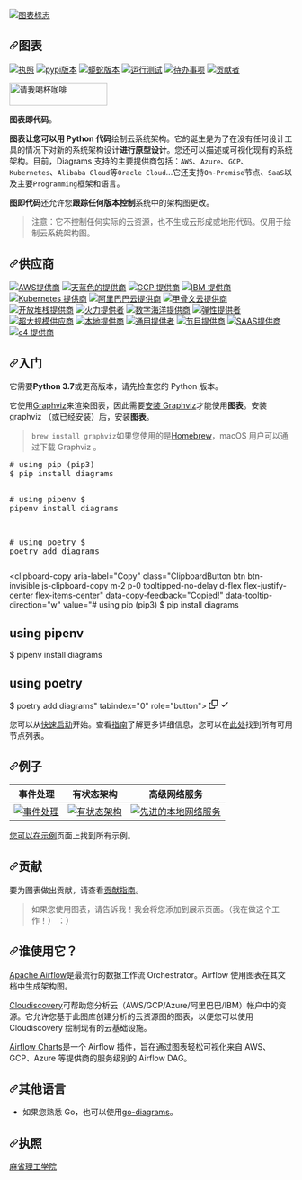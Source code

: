 <div class="Box-sc-g0xbh4-0 bJMeLZ js-snippet-clipboard-copy-unpositioned" data-hpc="true"><article class="markdown-body entry-content container-lg" itemprop="text"><p dir="auto"><a target="_blank" rel="noopener noreferrer" href="/mingrammer/diagrams/blob/master/assets/img/diagrams.png"><img src="/mingrammer/diagrams/raw/master/assets/img/diagrams.png" alt="图表标志" style="max-width: 100%;"></a></p>
<h1 tabindex="-1" dir="auto"><a id="user-content-diagrams" class="anchor" aria-hidden="true" tabindex="-1" href="#diagrams"><svg class="octicon octicon-link" viewBox="0 0 16 16" version="1.1" width="16" height="16" aria-hidden="true"><path d="m7.775 3.275 1.25-1.25a3.5 3.5 0 1 1 4.95 4.95l-2.5 2.5a3.5 3.5 0 0 1-4.95 0 .751.751 0 0 1 .018-1.042.751.751 0 0 1 1.042-.018 1.998 1.998 0 0 0 2.83 0l2.5-2.5a2.002 2.002 0 0 0-2.83-2.83l-1.25 1.25a.751.751 0 0 1-1.042-.018.751.751 0 0 1-.018-1.042Zm-4.69 9.64a1.998 1.998 0 0 0 2.83 0l1.25-1.25a.751.751 0 0 1 1.042.018.751.751 0 0 1 .018 1.042l-1.25 1.25a3.5 3.5 0 1 1-4.95-4.95l2.5-2.5a3.5 3.5 0 0 1 4.95 0 .751.751 0 0 1-.018 1.042.751.751 0 0 1-1.042.018 1.998 1.998 0 0 0-2.83 0l-2.5 2.5a1.998 1.998 0 0 0 0 2.83Z"></path></svg></a><font style="vertical-align: inherit;"><font style="vertical-align: inherit;">图表</font></font></h1>
<p dir="auto"><a href="/mingrammer/diagrams/blob/master/LICENSE"><img src="https://camo.githubusercontent.com/2bb6ac78e5a9f4f688a6a066cc71b62012101802fcdb478e6e4c6b6ec75dc694/68747470733a2f2f696d672e736869656c64732e696f2f62616467652f6c6963656e73652d4d49542d626c75652e737667" alt="执照" data-canonical-src="https://img.shields.io/badge/license-MIT-blue.svg" style="max-width: 100%;"></a>
<a href="https://badge.fury.io/py/diagrams" rel="nofollow"><img src="https://camo.githubusercontent.com/577c0a636fb58cdcc0bbf14cff9b1b584cc19ec7d075980e398906f05d8abb83/68747470733a2f2f62616467652e667572792e696f2f70792f6469616772616d732e737667" alt="pypi版本" data-canonical-src="https://badge.fury.io/py/diagrams.svg" style="max-width: 100%;"></a>
<a target="_blank" rel="noopener noreferrer nofollow" href="https://camo.githubusercontent.com/92a91d7df568c6a75e12141bcdbdda4e1b2ce3cae4c27fec9dc50ad4f8f40cec/68747470733a2f2f696d672e736869656c64732e696f2f62616467652f707974686f6e2d253345253344253230332e362d626c75653f6c6f676f3d707974686f6e"><img src="https://camo.githubusercontent.com/92a91d7df568c6a75e12141bcdbdda4e1b2ce3cae4c27fec9dc50ad4f8f40cec/68747470733a2f2f696d672e736869656c64732e696f2f62616467652f707974686f6e2d253345253344253230332e362d626c75653f6c6f676f3d707974686f6e" alt="蟒蛇版本" data-canonical-src="https://img.shields.io/badge/python-%3E%3D%203.6-blue?logo=python" style="max-width: 100%;"></a>
<a target="_blank" rel="noopener noreferrer" href="https://github.com/mingrammer/diagrams/workflows/Run%20tests/badge.svg?branch=master"><img src="https://github.com/mingrammer/diagrams/workflows/Run%20tests/badge.svg?branch=master" alt="运行测试" style="max-width: 100%;"></a>
<a href="https://www.tickgit.com/browse?repo=github.com/mingrammer/diagrams" rel="nofollow"><img src="https://camo.githubusercontent.com/05682344ca123fd8ec217d2ed0eea4603a74bfd7ad40f61026010ea8499e1f35/68747470733a2f2f62616467656e2e6e65742f68747470732f6170692e7469636b6769742e636f6d2f62616467656e2f6769746875622e636f6d2f6d696e6772616d6d65722f6469616772616d733f6c6162656c3d746f646f73" alt="待办事项" data-canonical-src="https://badgen.net/https/api.tickgit.com/badgen/github.com/mingrammer/diagrams?label=todos" style="max-width: 100%;"></a>
<a target="_blank" rel="noopener noreferrer nofollow" href="https://camo.githubusercontent.com/03eb89740cad66a49fbc3d403d8c709057f2062f33a0cca775632b6de20f9b12/68747470733a2f2f696d672e736869656c64732e696f2f6769746875622f636f6e7472696275746f72732f6d696e6772616d6d65722f6469616772616d73"><img src="https://camo.githubusercontent.com/03eb89740cad66a49fbc3d403d8c709057f2062f33a0cca775632b6de20f9b12/68747470733a2f2f696d672e736869656c64732e696f2f6769746875622f636f6e7472696275746f72732f6d696e6772616d6d65722f6469616772616d73" alt="贡献者" data-canonical-src="https://img.shields.io/github/contributors/mingrammer/diagrams" style="max-width: 100%;"></a></p>
<p dir="auto"><a href="https://www.buymeacoffee.com/mingrammer" rel="nofollow"><img src="https://camo.githubusercontent.com/12f516d86d600c89a6abd2326256045c27325ad7c8532c0d36772965a4923be0/68747470733a2f2f7777772e6275796d6561636f666665652e636f6d2f6173736574732f696d672f637573746f6d5f696d616765732f6f72616e67655f696d672e706e67" alt="请我喝杯咖啡" style="height: 41px; width: 174px; max-width: 100%;" data-canonical-src="https://www.buymeacoffee.com/assets/img/custom_images/orange_img.png"></a></p>
<p dir="auto"><strong><font style="vertical-align: inherit;"><font style="vertical-align: inherit;">图表即代码</font></font></strong><font style="vertical-align: inherit;"><font style="vertical-align: inherit;">。</font></font></p>
<p dir="auto"><font style="vertical-align: inherit;"></font><strong><font style="vertical-align: inherit;"><font style="vertical-align: inherit;">图表让您可以用 Python 代码</font></font></strong><font style="vertical-align: inherit;"><font style="vertical-align: inherit;">绘制云系统架构</font><font style="vertical-align: inherit;">。</font><font style="vertical-align: inherit;">它的诞生是为了在没有任何设计工具的情况下对新的系统架构设计</font></font><strong><font style="vertical-align: inherit;"><font style="vertical-align: inherit;">进行原型设计</font></font></strong><font style="vertical-align: inherit;"><font style="vertical-align: inherit;">。</font><font style="vertical-align: inherit;">您还可以描述或可视化现有的系统架构。</font><font style="vertical-align: inherit;">目前，Diagrams 支持的主要提供商包括：</font></font><code>AWS</code><font style="vertical-align: inherit;"><font style="vertical-align: inherit;">、</font></font><code>Azure</code><font style="vertical-align: inherit;"><font style="vertical-align: inherit;">、</font></font><code>GCP</code><font style="vertical-align: inherit;"><font style="vertical-align: inherit;">、</font></font><code>Kubernetes</code><font style="vertical-align: inherit;"><font style="vertical-align: inherit;">、</font></font><code>Alibaba Cloud</code><font style="vertical-align: inherit;"><font style="vertical-align: inherit;">等</font></font><code>Oracle Cloud</code><font style="vertical-align: inherit;"><font style="vertical-align: inherit;">...它还支持</font></font><code>On-Premise</code><font style="vertical-align: inherit;"><font style="vertical-align: inherit;">节点、</font></font><code>SaaS</code><font style="vertical-align: inherit;"><font style="vertical-align: inherit;">以及主要</font></font><code>Programming</code><font style="vertical-align: inherit;"><font style="vertical-align: inherit;">框架和语言。</font></font></p>
<p dir="auto"><strong><font style="vertical-align: inherit;"><font style="vertical-align: inherit;">图即代码</font></font></strong><font style="vertical-align: inherit;"><font style="vertical-align: inherit;">还允许您</font></font><strong><font style="vertical-align: inherit;"><font style="vertical-align: inherit;">跟踪任何</font></font></strong><font style="vertical-align: inherit;"></font><strong><font style="vertical-align: inherit;"><font style="vertical-align: inherit;">版本控制</font></font></strong><font style="vertical-align: inherit;"><font style="vertical-align: inherit;">系统中的架构图更改</font><font style="vertical-align: inherit;">。</font></font></p>
<blockquote>
<p dir="auto"><font style="vertical-align: inherit;"><font style="vertical-align: inherit;">注意：它不控制任何实际的云资源，也不生成云形成或地形代码。</font><font style="vertical-align: inherit;">仅用于绘制云系统架构图。</font></font></p>
</blockquote>
<h2 tabindex="-1" dir="auto"><a id="user-content-providers" class="anchor" aria-hidden="true" tabindex="-1" href="#providers"><svg class="octicon octicon-link" viewBox="0 0 16 16" version="1.1" width="16" height="16" aria-hidden="true"><path d="m7.775 3.275 1.25-1.25a3.5 3.5 0 1 1 4.95 4.95l-2.5 2.5a3.5 3.5 0 0 1-4.95 0 .751.751 0 0 1 .018-1.042.751.751 0 0 1 1.042-.018 1.998 1.998 0 0 0 2.83 0l2.5-2.5a2.002 2.002 0 0 0-2.83-2.83l-1.25 1.25a.751.751 0 0 1-1.042-.018.751.751 0 0 1-.018-1.042Zm-4.69 9.64a1.998 1.998 0 0 0 2.83 0l1.25-1.25a.751.751 0 0 1 1.042.018.751.751 0 0 1 .018 1.042l-1.25 1.25a3.5 3.5 0 1 1-4.95-4.95l2.5-2.5a3.5 3.5 0 0 1 4.95 0 .751.751 0 0 1-.018 1.042.751.751 0 0 1-1.042.018 1.998 1.998 0 0 0-2.83 0l-2.5 2.5a1.998 1.998 0 0 0 0 2.83Z"></path></svg></a><font style="vertical-align: inherit;"><font style="vertical-align: inherit;">供应商</font></font></h2>
<p dir="auto"><a target="_blank" rel="noopener noreferrer nofollow" href="https://camo.githubusercontent.com/f24e84a32276be2d8f8a7f66daae6b7d86d18af28c2b700c68284cd82bc10f19/68747470733a2f2f696d672e736869656c64732e696f2f62616467652f4157532d6f72616e67653f6c6f676f3d616d617a6f6e2d61777326636f6c6f723d666639393030"><img src="https://camo.githubusercontent.com/f24e84a32276be2d8f8a7f66daae6b7d86d18af28c2b700c68284cd82bc10f19/68747470733a2f2f696d672e736869656c64732e696f2f62616467652f4157532d6f72616e67653f6c6f676f3d616d617a6f6e2d61777326636f6c6f723d666639393030" alt="AWS提供商" data-canonical-src="https://img.shields.io/badge/AWS-orange?logo=amazon-aws&amp;color=ff9900" style="max-width: 100%;"></a>
<a target="_blank" rel="noopener noreferrer nofollow" href="https://camo.githubusercontent.com/66470866b8e05036c5a453b662b9c28a02d55d464cb3027540d83f58f34bdd60/68747470733a2f2f696d672e736869656c64732e696f2f62616467652f417a7572652d6f72616e67653f6c6f676f3d6d6963726f736f66742d617a75726526636f6c6f723d303038396436"><img src="https://camo.githubusercontent.com/66470866b8e05036c5a453b662b9c28a02d55d464cb3027540d83f58f34bdd60/68747470733a2f2f696d672e736869656c64732e696f2f62616467652f417a7572652d6f72616e67653f6c6f676f3d6d6963726f736f66742d617a75726526636f6c6f723d303038396436" alt="天蓝色的提供商" data-canonical-src="https://img.shields.io/badge/Azure-orange?logo=microsoft-azure&amp;color=0089d6" style="max-width: 100%;"></a>
<a target="_blank" rel="noopener noreferrer nofollow" href="https://camo.githubusercontent.com/c102272c99abe8590bb8a6d7f8f1335122e5a040c11ff1b7a683c5ac92e121cf/68747470733a2f2f696d672e736869656c64732e696f2f62616467652f4743502d6f72616e67653f6c6f676f3d676f6f676c652d636c6f756426636f6c6f723d343238356634"><img src="https://camo.githubusercontent.com/c102272c99abe8590bb8a6d7f8f1335122e5a040c11ff1b7a683c5ac92e121cf/68747470733a2f2f696d672e736869656c64732e696f2f62616467652f4743502d6f72616e67653f6c6f676f3d676f6f676c652d636c6f756426636f6c6f723d343238356634" alt="GCP 提供商" data-canonical-src="https://img.shields.io/badge/GCP-orange?logo=google-cloud&amp;color=4285f4" style="max-width: 100%;"></a>
<a target="_blank" rel="noopener noreferrer nofollow" href="https://camo.githubusercontent.com/c92f6bc8fe409fac88a85e266c44502580b9ea9c85700fa89cb7d9c0a8a85306/68747470733a2f2f696d672e736869656c64732e696f2f62616467652f49424d2d6f72616e67653f6c6f676f3d69626d26636f6c6f723d303532464144"><img src="https://camo.githubusercontent.com/c92f6bc8fe409fac88a85e266c44502580b9ea9c85700fa89cb7d9c0a8a85306/68747470733a2f2f696d672e736869656c64732e696f2f62616467652f49424d2d6f72616e67653f6c6f676f3d69626d26636f6c6f723d303532464144" alt="IBM 提供商" data-canonical-src="https://img.shields.io/badge/IBM-orange?logo=ibm&amp;color=052FAD" style="max-width: 100%;"></a>
<a target="_blank" rel="noopener noreferrer nofollow" href="https://camo.githubusercontent.com/3a3a1187cb4af1e6a4a5eb4dad11f59f4cf02de43588b01df790bc4246cd9fbc/68747470733a2f2f696d672e736869656c64732e696f2f62616467652f4b756265726e657465732d6f72616e67653f6c6f676f3d6b756265726e6574657326636f6c6f723d333236636535"><img src="https://camo.githubusercontent.com/3a3a1187cb4af1e6a4a5eb4dad11f59f4cf02de43588b01df790bc4246cd9fbc/68747470733a2f2f696d672e736869656c64732e696f2f62616467652f4b756265726e657465732d6f72616e67653f6c6f676f3d6b756265726e6574657326636f6c6f723d333236636535" alt="Kubernetes 提供商" data-canonical-src="https://img.shields.io/badge/Kubernetes-orange?logo=kubernetes&amp;color=326ce5" style="max-width: 100%;"></a>
<a target="_blank" rel="noopener noreferrer nofollow" href="https://camo.githubusercontent.com/c66dd0c55cfda84fa3a809de79feaba606e9bc4326667608c08d900b7a4b3f5b/68747470733a2f2f696d672e736869656c64732e696f2f62616467652f416c6962616261436c6f75642d6f72616e67653f6c6f676f3d616c69626162612d636c6f756426636f6c6f723d666636613030"><img src="https://camo.githubusercontent.com/c66dd0c55cfda84fa3a809de79feaba606e9bc4326667608c08d900b7a4b3f5b/68747470733a2f2f696d672e736869656c64732e696f2f62616467652f416c6962616261436c6f75642d6f72616e67653f6c6f676f3d616c69626162612d636c6f756426636f6c6f723d666636613030" alt="阿里巴巴云提供商" data-canonical-src="https://img.shields.io/badge/AlibabaCloud-orange?logo=alibaba-cloud&amp;color=ff6a00" style="max-width: 100%;"></a>
<a target="_blank" rel="noopener noreferrer nofollow" href="https://camo.githubusercontent.com/3977c046d40c00e3186c7deb6f0172d71961824fdca3b8b558c9a0b42d8adb26/68747470733a2f2f696d672e736869656c64732e696f2f62616467652f4f7261636c65436c6f75642d6f72616e67653f6c6f676f3d6f7261636c6526636f6c6f723d663830303030"><img src="https://camo.githubusercontent.com/3977c046d40c00e3186c7deb6f0172d71961824fdca3b8b558c9a0b42d8adb26/68747470733a2f2f696d672e736869656c64732e696f2f62616467652f4f7261636c65436c6f75642d6f72616e67653f6c6f676f3d6f7261636c6526636f6c6f723d663830303030" alt="甲骨文云提供商" data-canonical-src="https://img.shields.io/badge/OracleCloud-orange?logo=oracle&amp;color=f80000" style="max-width: 100%;"></a>
<a target="_blank" rel="noopener noreferrer nofollow" href="https://camo.githubusercontent.com/2289b16842832519589ab86804f07590cde4991928531e0dc7c883941ba25b92/68747470733a2f2f696d672e736869656c64732e696f2f62616467652f4f70656e537461636b2d6f72616e67653f6c6f676f3d6f70656e737461636b26636f6c6f723d646131613332"><img src="https://camo.githubusercontent.com/2289b16842832519589ab86804f07590cde4991928531e0dc7c883941ba25b92/68747470733a2f2f696d672e736869656c64732e696f2f62616467652f4f70656e537461636b2d6f72616e67653f6c6f676f3d6f70656e737461636b26636f6c6f723d646131613332" alt="开放堆栈提供商" data-canonical-src="https://img.shields.io/badge/OpenStack-orange?logo=openstack&amp;color=da1a32" style="max-width: 100%;"></a>
<a target="_blank" rel="noopener noreferrer nofollow" href="https://camo.githubusercontent.com/83279f1bf68feeac9448a6e07d162f9bc34b1172ffc9c8ed1bc57dc64f0a5ad3/68747470733a2f2f696d672e736869656c64732e696f2f62616467652f46697265626173652d6f72616e67653f6c6f676f3d666972656261736526636f6c6f723d464643413238"><img src="https://camo.githubusercontent.com/83279f1bf68feeac9448a6e07d162f9bc34b1172ffc9c8ed1bc57dc64f0a5ad3/68747470733a2f2f696d672e736869656c64732e696f2f62616467652f46697265626173652d6f72616e67653f6c6f676f3d666972656261736526636f6c6f723d464643413238" alt="火力提供者" data-canonical-src="https://img.shields.io/badge/Firebase-orange?logo=firebase&amp;color=FFCA28" style="max-width: 100%;"></a>
<a target="_blank" rel="noopener noreferrer nofollow" href="https://camo.githubusercontent.com/b20781ba32430167df0b7f4cc684b892b25119233167158c4f65ca8fb25def40/68747470733a2f2f696d672e736869656c64732e696f2f62616467652f4469676974616c4f6365616e2d3030383066663f6c6f676f3d6469676974616c6f6365616e26636f6c6f723d303038306666"><img src="https://camo.githubusercontent.com/b20781ba32430167df0b7f4cc684b892b25119233167158c4f65ca8fb25def40/68747470733a2f2f696d672e736869656c64732e696f2f62616467652f4469676974616c4f6365616e2d3030383066663f6c6f676f3d6469676974616c6f6365616e26636f6c6f723d303038306666" alt="数字海洋提供商" data-canonical-src="https://img.shields.io/badge/DigitalOcean-0080ff?logo=digitalocean&amp;color=0080ff" style="max-width: 100%;"></a>
<a target="_blank" rel="noopener noreferrer nofollow" href="https://camo.githubusercontent.com/42c9d6f219e4781f2736433c2f3cf615f106d372b4e2b83dfdbc605906478099/68747470733a2f2f696d672e736869656c64732e696f2f62616467652f456c61737469632d6f72616e67653f6c6f676f3d656c617374696326636f6c6f723d303035353731"><img src="https://camo.githubusercontent.com/42c9d6f219e4781f2736433c2f3cf615f106d372b4e2b83dfdbc605906478099/68747470733a2f2f696d672e736869656c64732e696f2f62616467652f456c61737469632d6f72616e67653f6c6f676f3d656c617374696326636f6c6f723d303035353731" alt="弹性提供者" data-canonical-src="https://img.shields.io/badge/Elastic-orange?logo=elastic&amp;color=005571" style="max-width: 100%;"></a>
<a target="_blank" rel="noopener noreferrer nofollow" href="https://camo.githubusercontent.com/adb2135cedcdf7cdee1d2463a0d65db5298bffd57371b3f0e7df89d7d2fe8828/68747470733a2f2f696d672e736869656c64732e696f2f62616467652f4f75745363616c652d6f72616e67653f636f6c6f723d356638376266"><img src="https://camo.githubusercontent.com/adb2135cedcdf7cdee1d2463a0d65db5298bffd57371b3f0e7df89d7d2fe8828/68747470733a2f2f696d672e736869656c64732e696f2f62616467652f4f75745363616c652d6f72616e67653f636f6c6f723d356638376266" alt="超大规模供应商" data-canonical-src="https://img.shields.io/badge/OutScale-orange?color=5f87bf" style="max-width: 100%;"></a>
<a target="_blank" rel="noopener noreferrer nofollow" href="https://camo.githubusercontent.com/a8b9f0ed42caea2729865021e42737f96c9084d69a5bbf167c36a081d0f7aeb9/68747470733a2f2f696d672e736869656c64732e696f2f62616467652f4f6e5072656d6973652d6f72616e67653f636f6c6f723d356638376266"><img src="https://camo.githubusercontent.com/a8b9f0ed42caea2729865021e42737f96c9084d69a5bbf167c36a081d0f7aeb9/68747470733a2f2f696d672e736869656c64732e696f2f62616467652f4f6e5072656d6973652d6f72616e67653f636f6c6f723d356638376266" alt="本地提供商" data-canonical-src="https://img.shields.io/badge/OnPremise-orange?color=5f87bf" style="max-width: 100%;"></a>
<a target="_blank" rel="noopener noreferrer nofollow" href="https://camo.githubusercontent.com/653c39c3cf20f972eac6bb716370c60cc9b33e0ef1b3cf83981faf67831b2f40/68747470733a2f2f696d672e736869656c64732e696f2f62616467652f47656e657269632d6f72616e67653f636f6c6f723d356638376266"><img src="https://camo.githubusercontent.com/653c39c3cf20f972eac6bb716370c60cc9b33e0ef1b3cf83981faf67831b2f40/68747470733a2f2f696d672e736869656c64732e696f2f62616467652f47656e657269632d6f72616e67653f636f6c6f723d356638376266" alt="通用提供者" data-canonical-src="https://img.shields.io/badge/Generic-orange?color=5f87bf" style="max-width: 100%;"></a>
<a target="_blank" rel="noopener noreferrer nofollow" href="https://camo.githubusercontent.com/2c50ef3ac03beb3c569627737701e99cf9c13ee43132af0ee16b7adbce9f54b4/68747470733a2f2f696d672e736869656c64732e696f2f62616467652f50726f6772616d6d696e672d6f72616e67653f636f6c6f723d356638376266"><img src="https://camo.githubusercontent.com/2c50ef3ac03beb3c569627737701e99cf9c13ee43132af0ee16b7adbce9f54b4/68747470733a2f2f696d672e736869656c64732e696f2f62616467652f50726f6772616d6d696e672d6f72616e67653f636f6c6f723d356638376266" alt="节目提供商" data-canonical-src="https://img.shields.io/badge/Programming-orange?color=5f87bf" style="max-width: 100%;"></a>
<a target="_blank" rel="noopener noreferrer nofollow" href="https://camo.githubusercontent.com/a738dc0dc6a2473c68d906bf8760cae00d6f97729da34c83dc4431198b3d65e0/68747470733a2f2f696d672e736869656c64732e696f2f62616467652f536161532d6f72616e67653f636f6c6f723d356638376266"><img src="https://camo.githubusercontent.com/a738dc0dc6a2473c68d906bf8760cae00d6f97729da34c83dc4431198b3d65e0/68747470733a2f2f696d672e736869656c64732e696f2f62616467652f536161532d6f72616e67653f636f6c6f723d356638376266" alt="SAAS提供商" data-canonical-src="https://img.shields.io/badge/SaaS-orange?color=5f87bf" style="max-width: 100%;"></a>
<a target="_blank" rel="noopener noreferrer nofollow" href="https://camo.githubusercontent.com/d9d03ca7ea89127dfc56635ce1e049d01a07eaa257382b4278b96ee7ac725adc/68747470733a2f2f696d672e736869656c64732e696f2f62616467652f43342d6f72616e67653f636f6c6f723d356638376266"><img src="https://camo.githubusercontent.com/d9d03ca7ea89127dfc56635ce1e049d01a07eaa257382b4278b96ee7ac725adc/68747470733a2f2f696d672e736869656c64732e696f2f62616467652f43342d6f72616e67653f636f6c6f723d356638376266" alt="c4 提供商" data-canonical-src="https://img.shields.io/badge/C4-orange?color=5f87bf" style="max-width: 100%;"></a></p>
<h2 tabindex="-1" dir="auto"><a id="user-content-getting-started" class="anchor" aria-hidden="true" tabindex="-1" href="#getting-started"><svg class="octicon octicon-link" viewBox="0 0 16 16" version="1.1" width="16" height="16" aria-hidden="true"><path d="m7.775 3.275 1.25-1.25a3.5 3.5 0 1 1 4.95 4.95l-2.5 2.5a3.5 3.5 0 0 1-4.95 0 .751.751 0 0 1 .018-1.042.751.751 0 0 1 1.042-.018 1.998 1.998 0 0 0 2.83 0l2.5-2.5a2.002 2.002 0 0 0-2.83-2.83l-1.25 1.25a.751.751 0 0 1-1.042-.018.751.751 0 0 1-.018-1.042Zm-4.69 9.64a1.998 1.998 0 0 0 2.83 0l1.25-1.25a.751.751 0 0 1 1.042.018.751.751 0 0 1 .018 1.042l-1.25 1.25a3.5 3.5 0 1 1-4.95-4.95l2.5-2.5a3.5 3.5 0 0 1 4.95 0 .751.751 0 0 1-.018 1.042.751.751 0 0 1-1.042.018 1.998 1.998 0 0 0-2.83 0l-2.5 2.5a1.998 1.998 0 0 0 0 2.83Z"></path></svg></a><font style="vertical-align: inherit;"><font style="vertical-align: inherit;">入门</font></font></h2>
<p dir="auto"><font style="vertical-align: inherit;"><font style="vertical-align: inherit;">它需要</font></font><strong><font style="vertical-align: inherit;"><font style="vertical-align: inherit;">Python 3.7</font></font></strong><font style="vertical-align: inherit;"><font style="vertical-align: inherit;">或更高版本，请先检查您的 Python 版本。</font></font></p>
<p dir="auto"><font style="vertical-align: inherit;"><font style="vertical-align: inherit;">它使用</font></font><a href="https://www.graphviz.org/" rel="nofollow"><font style="vertical-align: inherit;"><font style="vertical-align: inherit;">Graphviz</font></font></a><font style="vertical-align: inherit;"><font style="vertical-align: inherit;">来渲染图表，因此需要</font></font><a href="https://graphviz.gitlab.io/download/" rel="nofollow"><font style="vertical-align: inherit;"><font style="vertical-align: inherit;">安装 Graphviz</font></font></a><font style="vertical-align: inherit;"><font style="vertical-align: inherit;">才能使用</font></font><strong><font style="vertical-align: inherit;"><font style="vertical-align: inherit;">图表</font></font></strong><font style="vertical-align: inherit;"><font style="vertical-align: inherit;">。</font><font style="vertical-align: inherit;">安装 graphviz （或已经安装）后，安装</font></font><strong><font style="vertical-align: inherit;"><font style="vertical-align: inherit;">图表</font></font></strong><font style="vertical-align: inherit;"><font style="vertical-align: inherit;">。</font></font></p>
<blockquote>
<p dir="auto"><font style="vertical-align: inherit;"></font><code>brew install graphviz</code><font style="vertical-align: inherit;"><font style="vertical-align: inherit;">如果您使用的是</font></font><a href="https://brew.sh" rel="nofollow"><font style="vertical-align: inherit;"><font style="vertical-align: inherit;">Homebrew</font></font></a><font style="vertical-align: inherit;"><font style="vertical-align: inherit;">，macOS 用户可以通过下载 Graphviz </font><font style="vertical-align: inherit;">。</font></font></p>
</blockquote>
<div class="highlight highlight-source-shell notranslate position-relative overflow-auto" dir="auto"><pre><span class="pl-c"><span class="pl-c">#</span> using pip (pip3)</span>
$ pip install diagrams

<span class="pl-c"><span class="pl-c">#</span> using pipenv</span>
$ pipenv install diagrams

<span class="pl-c"><span class="pl-c">#</span> using poetry</span>
$ poetry add diagrams</pre><div class="zeroclipboard-container">
    <clipboard-copy aria-label="Copy" class="ClipboardButton btn btn-invisible js-clipboard-copy m-2 p-0 tooltipped-no-delay d-flex flex-justify-center flex-items-center" data-copy-feedback="Copied!" data-tooltip-direction="w" value="# using pip (pip3)
$ pip install diagrams

# using pipenv
$ pipenv install diagrams

# using poetry
$ poetry add diagrams" tabindex="0" role="button">
      <svg aria-hidden="true" height="16" viewBox="0 0 16 16" version="1.1" width="16" data-view-component="true" class="octicon octicon-copy js-clipboard-copy-icon">
    <path d="M0 6.75C0 5.784.784 5 1.75 5h1.5a.75.75 0 0 1 0 1.5h-1.5a.25.25 0 0 0-.25.25v7.5c0 .138.112.25.25.25h7.5a.25.25 0 0 0 .25-.25v-1.5a.75.75 0 0 1 1.5 0v1.5A1.75 1.75 0 0 1 9.25 16h-7.5A1.75 1.75 0 0 1 0 14.25Z"></path><path d="M5 1.75C5 .784 5.784 0 6.75 0h7.5C15.216 0 16 .784 16 1.75v7.5A1.75 1.75 0 0 1 14.25 11h-7.5A1.75 1.75 0 0 1 5 9.25Zm1.75-.25a.25.25 0 0 0-.25.25v7.5c0 .138.112.25.25.25h7.5a.25.25 0 0 0 .25-.25v-7.5a.25.25 0 0 0-.25-.25Z"></path>
</svg>
      <svg aria-hidden="true" height="16" viewBox="0 0 16 16" version="1.1" width="16" data-view-component="true" class="octicon octicon-check js-clipboard-check-icon color-fg-success d-none">
    <path d="M13.78 4.22a.75.75 0 0 1 0 1.06l-7.25 7.25a.75.75 0 0 1-1.06 0L2.22 9.28a.751.751 0 0 1 .018-1.042.751.751 0 0 1 1.042-.018L6 10.94l6.72-6.72a.75.75 0 0 1 1.06 0Z"></path>
</svg>
    </clipboard-copy>
  </div></div>
<p dir="auto"><font style="vertical-align: inherit;"><font style="vertical-align: inherit;">您可以从</font></font><a href="https://diagrams.mingrammer.com/docs/getting-started/installation#quick-start" rel="nofollow"><font style="vertical-align: inherit;"><font style="vertical-align: inherit;">快速启动</font></font></a><font style="vertical-align: inherit;"><font style="vertical-align: inherit;">开始。</font><font style="vertical-align: inherit;">查看</font></font><a href="https://diagrams.mingrammer.com/docs/guides/diagram" rel="nofollow"><font style="vertical-align: inherit;"><font style="vertical-align: inherit;">指南</font></font></a><font style="vertical-align: inherit;"><font style="vertical-align: inherit;">了解更多详细信息，您可以在</font></font><a href="https://diagrams.mingrammer.com/docs/nodes/aws" rel="nofollow"><font style="vertical-align: inherit;"><font style="vertical-align: inherit;">此处</font></font></a><font style="vertical-align: inherit;"><font style="vertical-align: inherit;">找到所有可用节点列表。</font></font></p>
<h2 tabindex="-1" dir="auto"><a id="user-content-examples" class="anchor" aria-hidden="true" tabindex="-1" href="#examples"><svg class="octicon octicon-link" viewBox="0 0 16 16" version="1.1" width="16" height="16" aria-hidden="true"><path d="m7.775 3.275 1.25-1.25a3.5 3.5 0 1 1 4.95 4.95l-2.5 2.5a3.5 3.5 0 0 1-4.95 0 .751.751 0 0 1 .018-1.042.751.751 0 0 1 1.042-.018 1.998 1.998 0 0 0 2.83 0l2.5-2.5a2.002 2.002 0 0 0-2.83-2.83l-1.25 1.25a.751.751 0 0 1-1.042-.018.751.751 0 0 1-.018-1.042Zm-4.69 9.64a1.998 1.998 0 0 0 2.83 0l1.25-1.25a.751.751 0 0 1 1.042.018.751.751 0 0 1 .018 1.042l-1.25 1.25a3.5 3.5 0 1 1-4.95-4.95l2.5-2.5a3.5 3.5 0 0 1 4.95 0 .751.751 0 0 1-.018 1.042.751.751 0 0 1-1.042.018 1.998 1.998 0 0 0-2.83 0l-2.5 2.5a1.998 1.998 0 0 0 0 2.83Z"></path></svg></a><font style="vertical-align: inherit;"><font style="vertical-align: inherit;">例子</font></font></h2>
<table>
<thead>
<tr>
<th><font style="vertical-align: inherit;"><font style="vertical-align: inherit;">事件处理</font></font></th>
<th><font style="vertical-align: inherit;"><font style="vertical-align: inherit;">有状态架构</font></font></th>
<th><font style="vertical-align: inherit;"><font style="vertical-align: inherit;">高级网络服务</font></font></th>
</tr>
</thead>
<tbody>
<tr>
<td><a target="_blank" rel="noopener noreferrer nofollow" href="https://camo.githubusercontent.com/529a706165887e0a29f8611be243350656383b3d479e0209a0e25ce8612216f5/68747470733a2f2f6469616772616d732e6d696e6772616d6d65722e636f6d2f696d672f6576656e745f70726f63657373696e675f6469616772616d2e706e67"><img src="https://camo.githubusercontent.com/529a706165887e0a29f8611be243350656383b3d479e0209a0e25ce8612216f5/68747470733a2f2f6469616772616d732e6d696e6772616d6d65722e636f6d2f696d672f6576656e745f70726f63657373696e675f6469616772616d2e706e67" alt="事件处理" data-canonical-src="https://diagrams.mingrammer.com/img/event_processing_diagram.png" style="max-width: 100%;"></a></td>
<td><a target="_blank" rel="noopener noreferrer nofollow" href="https://camo.githubusercontent.com/4cb2a52967a0bf8edb84a8ff032b70c538ac5c2e94052472083fb0eea6ac3cbd/68747470733a2f2f6469616772616d732e6d696e6772616d6d65722e636f6d2f696d672f737461746566756c5f6172636869746563747572655f6469616772616d2e706e67"><img src="https://camo.githubusercontent.com/4cb2a52967a0bf8edb84a8ff032b70c538ac5c2e94052472083fb0eea6ac3cbd/68747470733a2f2f6469616772616d732e6d696e6772616d6d65722e636f6d2f696d672f737461746566756c5f6172636869746563747572655f6469616772616d2e706e67" alt="有状态架构" data-canonical-src="https://diagrams.mingrammer.com/img/stateful_architecture_diagram.png" style="max-width: 100%;"></a></td>
<td><a target="_blank" rel="noopener noreferrer nofollow" href="https://camo.githubusercontent.com/4b68508fd999917ee39308f269356f062283893929a4bb3c0b1eadd2636c1d9a/68747470733a2f2f6469616772616d732e6d696e6772616d6d65722e636f6d2f696d672f616476616e6365645f7765625f736572766963655f776974685f6f6e2d7072656d6973652e706e67"><img src="https://camo.githubusercontent.com/4b68508fd999917ee39308f269356f062283893929a4bb3c0b1eadd2636c1d9a/68747470733a2f2f6469616772616d732e6d696e6772616d6d65722e636f6d2f696d672f616476616e6365645f7765625f736572766963655f776974685f6f6e2d7072656d6973652e706e67" alt="先进的本地网络服务" data-canonical-src="https://diagrams.mingrammer.com/img/advanced_web_service_with_on-premise.png" style="max-width: 100%;"></a></td>
</tr>
</tbody>
</table>
<p dir="auto"><font style="vertical-align: inherit;"></font><a href="https://diagrams.mingrammer.com/docs/getting-started/examples" rel="nofollow"><font style="vertical-align: inherit;"><font style="vertical-align: inherit;">您可以在示例</font></font></a><font style="vertical-align: inherit;"><font style="vertical-align: inherit;">页面上找到所有示例</font><font style="vertical-align: inherit;">。</font></font></p>
<h2 tabindex="-1" dir="auto"><a id="user-content-contributing" class="anchor" aria-hidden="true" tabindex="-1" href="#contributing"><svg class="octicon octicon-link" viewBox="0 0 16 16" version="1.1" width="16" height="16" aria-hidden="true"><path d="m7.775 3.275 1.25-1.25a3.5 3.5 0 1 1 4.95 4.95l-2.5 2.5a3.5 3.5 0 0 1-4.95 0 .751.751 0 0 1 .018-1.042.751.751 0 0 1 1.042-.018 1.998 1.998 0 0 0 2.83 0l2.5-2.5a2.002 2.002 0 0 0-2.83-2.83l-1.25 1.25a.751.751 0 0 1-1.042-.018.751.751 0 0 1-.018-1.042Zm-4.69 9.64a1.998 1.998 0 0 0 2.83 0l1.25-1.25a.751.751 0 0 1 1.042.018.751.751 0 0 1 .018 1.042l-1.25 1.25a3.5 3.5 0 1 1-4.95-4.95l2.5-2.5a3.5 3.5 0 0 1 4.95 0 .751.751 0 0 1-.018 1.042.751.751 0 0 1-1.042.018 1.998 1.998 0 0 0-2.83 0l-2.5 2.5a1.998 1.998 0 0 0 0 2.83Z"></path></svg></a><font style="vertical-align: inherit;"><font style="vertical-align: inherit;">贡献</font></font></h2>
<p dir="auto"><font style="vertical-align: inherit;"><font style="vertical-align: inherit;">要为图表做出贡献，请查看</font></font><a href="/mingrammer/diagrams/blob/master/CONTRIBUTING.md"><font style="vertical-align: inherit;"><font style="vertical-align: inherit;">贡献指南</font></font></a><font style="vertical-align: inherit;"><font style="vertical-align: inherit;">。</font></font></p>
<blockquote>
<p dir="auto"><font style="vertical-align: inherit;"><font style="vertical-align: inherit;">如果您使用图表，请告诉我！</font><font style="vertical-align: inherit;">我会将您添加到展示页面。</font><font style="vertical-align: inherit;">（我在做这个工作！） ：）</font></font></p>
</blockquote>
<h2 tabindex="-1" dir="auto"><a id="user-content-who-uses-it" class="anchor" aria-hidden="true" tabindex="-1" href="#who-uses-it"><svg class="octicon octicon-link" viewBox="0 0 16 16" version="1.1" width="16" height="16" aria-hidden="true"><path d="m7.775 3.275 1.25-1.25a3.5 3.5 0 1 1 4.95 4.95l-2.5 2.5a3.5 3.5 0 0 1-4.95 0 .751.751 0 0 1 .018-1.042.751.751 0 0 1 1.042-.018 1.998 1.998 0 0 0 2.83 0l2.5-2.5a2.002 2.002 0 0 0-2.83-2.83l-1.25 1.25a.751.751 0 0 1-1.042-.018.751.751 0 0 1-.018-1.042Zm-4.69 9.64a1.998 1.998 0 0 0 2.83 0l1.25-1.25a.751.751 0 0 1 1.042.018.751.751 0 0 1 .018 1.042l-1.25 1.25a3.5 3.5 0 1 1-4.95-4.95l2.5-2.5a3.5 3.5 0 0 1 4.95 0 .751.751 0 0 1-.018 1.042.751.751 0 0 1-1.042.018 1.998 1.998 0 0 0-2.83 0l-2.5 2.5a1.998 1.998 0 0 0 0 2.83Z"></path></svg></a><font style="vertical-align: inherit;"><font style="vertical-align: inherit;">谁使用它？</font></font></h2>
<p dir="auto"><a href="https://github.com/apache/airflow"><font style="vertical-align: inherit;"><font style="vertical-align: inherit;">Apache Airflow</font></font></a><font style="vertical-align: inherit;"><font style="vertical-align: inherit;">是最流行的数据工作流 Orchestrator。</font><font style="vertical-align: inherit;">Airflow 使用图表在其文档中生成架构图。</font></font></p>
<p dir="auto"><a href="https://github.com/Cloud-Architects/cloudiscovery"><font style="vertical-align: inherit;"><font style="vertical-align: inherit;">Cloudiscovery</font></font></a><font style="vertical-align: inherit;"><font style="vertical-align: inherit;">可帮助您分析云（AWS/GCP/Azure/阿里巴巴/IBM）帐户中的资源。</font><font style="vertical-align: inherit;">它允许您基于此图库创建分析的云资源图的图表，以便您可以使用 Cloudiscovery 绘制现有的云基础设施。</font></font></p>
<p dir="auto"><a href="https://github.com/feluelle/airflow-diagrams"><font style="vertical-align: inherit;"><font style="vertical-align: inherit;">Airflow Charts</font></font></a><font style="vertical-align: inherit;"><font style="vertical-align: inherit;">是一个 Airflow 插件，旨在通过图表轻松可视化来自 AWS、GCP、Azure 等提供商的服务级别的 Airflow DAG。</font></font></p>
<h2 tabindex="-1" dir="auto"><a id="user-content-other-languages" class="anchor" aria-hidden="true" tabindex="-1" href="#other-languages"><svg class="octicon octicon-link" viewBox="0 0 16 16" version="1.1" width="16" height="16" aria-hidden="true"><path d="m7.775 3.275 1.25-1.25a3.5 3.5 0 1 1 4.95 4.95l-2.5 2.5a3.5 3.5 0 0 1-4.95 0 .751.751 0 0 1 .018-1.042.751.751 0 0 1 1.042-.018 1.998 1.998 0 0 0 2.83 0l2.5-2.5a2.002 2.002 0 0 0-2.83-2.83l-1.25 1.25a.751.751 0 0 1-1.042-.018.751.751 0 0 1-.018-1.042Zm-4.69 9.64a1.998 1.998 0 0 0 2.83 0l1.25-1.25a.751.751 0 0 1 1.042.018.751.751 0 0 1 .018 1.042l-1.25 1.25a3.5 3.5 0 1 1-4.95-4.95l2.5-2.5a3.5 3.5 0 0 1 4.95 0 .751.751 0 0 1-.018 1.042.751.751 0 0 1-1.042.018 1.998 1.998 0 0 0-2.83 0l-2.5 2.5a1.998 1.998 0 0 0 0 2.83Z"></path></svg></a><font style="vertical-align: inherit;"><font style="vertical-align: inherit;">其他语言</font></font></h2>
<ul dir="auto">
<li><font style="vertical-align: inherit;"><font style="vertical-align: inherit;">如果您熟悉 Go，也可以使用</font></font><a href="https://github.com/blushft/go-diagrams"><font style="vertical-align: inherit;"><font style="vertical-align: inherit;">go-diagrams</font></font></a><font style="vertical-align: inherit;"><font style="vertical-align: inherit;">。</font></font></li>
</ul>
<h2 tabindex="-1" dir="auto"><a id="user-content-license" class="anchor" aria-hidden="true" tabindex="-1" href="#license"><svg class="octicon octicon-link" viewBox="0 0 16 16" version="1.1" width="16" height="16" aria-hidden="true"><path d="m7.775 3.275 1.25-1.25a3.5 3.5 0 1 1 4.95 4.95l-2.5 2.5a3.5 3.5 0 0 1-4.95 0 .751.751 0 0 1 .018-1.042.751.751 0 0 1 1.042-.018 1.998 1.998 0 0 0 2.83 0l2.5-2.5a2.002 2.002 0 0 0-2.83-2.83l-1.25 1.25a.751.751 0 0 1-1.042-.018.751.751 0 0 1-.018-1.042Zm-4.69 9.64a1.998 1.998 0 0 0 2.83 0l1.25-1.25a.751.751 0 0 1 1.042.018.751.751 0 0 1 .018 1.042l-1.25 1.25a3.5 3.5 0 1 1-4.95-4.95l2.5-2.5a3.5 3.5 0 0 1 4.95 0 .751.751 0 0 1-.018 1.042.751.751 0 0 1-1.042.018 1.998 1.998 0 0 0-2.83 0l-2.5 2.5a1.998 1.998 0 0 0 0 2.83Z"></path></svg></a><font style="vertical-align: inherit;"><font style="vertical-align: inherit;">执照</font></font></h2>
<p dir="auto"><a href="/mingrammer/diagrams/blob/master/LICENSE"><font style="vertical-align: inherit;"><font style="vertical-align: inherit;">麻省理工学院</font></font></a></p>
</article></div>
